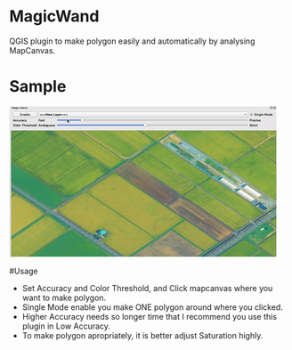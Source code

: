 # MagicWand
QGIS plugin to make polygon easily and automatically by analysing MapCanvas.

# Sample
![QGIS/MagicWand](./img/sample.gif)

#Usage
- Set Accuracy and Color Threshold, and Click mapcanvas where you want to make polygon.
- Single Mode enable you make ONE polygon around where you clicked.
- Higher Accuracy needs so longer time that I recommend you use this plugin in Low Accuracy.
- To make polygon apropriately, it is better adjust Saturation highly.
